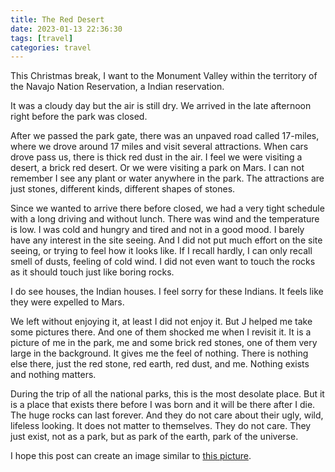 ```yaml
---
title: The Red Desert
date: 2023-01-13 22:36:30
tags: [travel]
categories: travel
---
```


This Christmas break, I want to the Monument Valley within the territory of the Navajo Nation Reservation, a Indian reservation. 

It was a cloudy day but the air is still dry. We arrived in the late afternoon right before the park was closed. 

After we passed the park gate, there was an unpaved road called 17-miles, where we drove around 17 miles and visit several attractions. When cars drove pass us, there is thick red dust in the air. I feel we were visiting a desert, a brick red desert. Or we were visiting a park on Mars. I can not remember I see any plant or water anywhere in the park. The attractions are just stones, different kinds, different shapes of stones. 

Since we wanted to arrive there before closed, we had a very tight schedule with a long driving and without lunch. There was wind and the temperature is low. I was cold and hungry and tired and not in a good mood. I barely have any interest in the site seeing. And I did not put much effort on the site seeing, or trying to feel how it looks like. If I recall hardly, I can only recall smell of dusts, feeling of cold wind. I did not even want to touch the rocks as it should touch just like boring rocks.

I do see houses, the Indian houses. I feel sorry for these Indians. It feels like they were expelled to Mars. 

We left without enjoying it, at least I did not enjoy it. But J helped me take some pictures there. And one of them shocked me when I revisit it. It is a picture of me in the park, me and some brick red stones, one of them very large in the background. It gives me the feel of nothing. There is nothing else there, just the red stone, red earth, red dust, and me. Nothing exists and nothing matters. 

During the trip of all the national parks, this is the most desolate place. But it is a place that exists there before I was born and it will be there after I die. The huge rocks can last forever. And they do not care about their ugly, wild, lifeless looking. It does not matter to themselves. They do not care. They just exist, not as a park, but as park of the earth, park of the universe.

I hope this post can create an image similar to [this picture](https://www.instagram.com/p/CnYrsE8OjSDAP7insNgmPE7x8CyxbZZqiNf4Ao0/).
